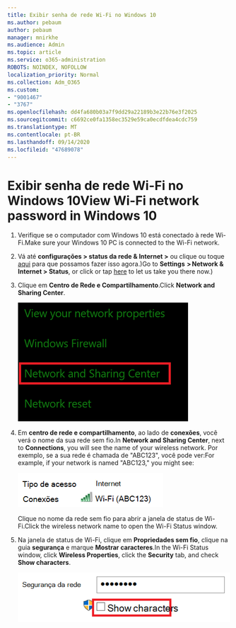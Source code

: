 ```yaml
---
title: Exibir senha de rede Wi-Fi no Windows 10
ms.author: pebaum
author: pebaum
manager: mnirkhe
ms.audience: Admin
ms.topic: article
ms.service: o365-administration
ROBOTS: NOINDEX, NOFOLLOW
localization_priority: Normal
ms.collection: Adm_O365
ms.custom:
- "9001467"
- "3767"
ms.openlocfilehash: dd4fa680b03a7f9dd29a22189b3e22b76e3f2025
ms.sourcegitcommit: c6692ce0fa1358ec3529e59ca0ecdfdea4cdc759
ms.translationtype: MT
ms.contentlocale: pt-BR
ms.lasthandoff: 09/14/2020
ms.locfileid: "47689078"
---
```

# <a name="view-wi-fi-network-password-in-windows-10"></a><span data-ttu-id="ea824-102">Exibir senha de rede Wi-Fi no Windows 10</span><span class="sxs-lookup"><span data-stu-id="ea824-102">View Wi-Fi network password in Windows 10</span></span>

1. <span data-ttu-id="ea824-103">Verifique se o computador com Windows 10 está conectado à rede Wi-Fi.</span><span class="sxs-lookup"><span data-stu-id="ea824-103">Make sure your Windows 10 PC is connected to the Wi-Fi network.</span></span>

2. <span data-ttu-id="ea824-104">Vá até **configurações > status da rede & Internet >** ou clique ou toque [aqui](ms-settings:network?activationSource=GetHelp) para que possamos fazer isso agora.)</span><span class="sxs-lookup"><span data-stu-id="ea824-104">Go to **Settings  > Network & Internet  > Status**, or click or tap [here](ms-settings:network?activationSource=GetHelp) to let us take you there now.)</span></span>

3. <span data-ttu-id="ea824-105">Clique em **Centro de Rede e Compartilhamento**.</span><span class="sxs-lookup"><span data-stu-id="ea824-105">Click **Network and Sharing Center**.</span></span>

    ![Centro de rede e compartilhamento.](media/network-sharing-center.png)

4. <span data-ttu-id="ea824-107">Em **centro de rede e compartilhamento**, ao lado de **conexões**, você verá o nome da sua rede sem fio.</span><span class="sxs-lookup"><span data-stu-id="ea824-107">In **Network and Sharing Center**, next to **Connections**, you will see the name of your wireless network.</span></span> <span data-ttu-id="ea824-108">Por exemplo, se a sua rede é chamada de "ABC123", você pode ver:</span><span class="sxs-lookup"><span data-stu-id="ea824-108">For example, if your network is named "ABC123," you might see:</span></span>

    ![Conexões de rede.](media/network-connections.png)

    <span data-ttu-id="ea824-110">Clique no nome da rede sem fio para abrir a janela de status de Wi-Fi.</span><span class="sxs-lookup"><span data-stu-id="ea824-110">Click the wireless network name to open the Wi-Fi Status window.</span></span> 

5. <span data-ttu-id="ea824-111">Na janela de status de Wi-Fi, clique em **Propriedades sem fio**, clique na guia **segurança** e marque **Mostrar caracteres**.</span><span class="sxs-lookup"><span data-stu-id="ea824-111">In the Wi-Fi Status window, click **Wireless Properties**, click the **Security** tab, and check **Show characters**.</span></span>

    ![Mostrar caracteres da senha Wi-Fi.](media/show-password-characters.png)

